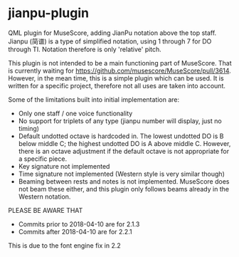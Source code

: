 # jianpu-plugin
QML plugin for MuseScore, adding JianPu notation above the top staff.  Jianpu (简谱) is a type of simplified notation, using 1 through 7 for DO through TI.  Notation therefore is only 'relative' pitch. 

This plugin is not intended to be a main functioning part of MuseScore.  That is currently waiting for https://github.com/musescore/MuseScore/pull/3614.  However, in the mean time, this is a simple plugin which can be used.  It is written for a specific project, therefore not all uses are taken into account.  


Some of the limitations built into initial implementation are:
*  Only one staff / one voice functionality
*  No support for triplets of any type (jianpu number will display, just no timing)
*  Default undotted octave is hardcoded in.  The lowest undotted DO is B below middle C; the highest undotted DO is A above middle C. However, there is an octave adjustment if the default octave is not appropriate for a specific piece.
*  Key signature not implemented
*  Time signature not implemented (Western style is very similar though)
*  Beaming between rests and notes is not implemented.  MuseScore does not beam these either, and this plugin only follows beams already in the Western notation.


PLEASE BE AWARE THAT
*  Commits prior to 2018-04-10 are for 2.1.3
*  Commits after 2018-04-10 are for 2.2.1

This is due to the font engine fix in 2.2
